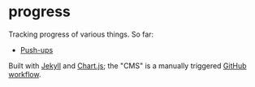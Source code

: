 # progress

Tracking progress of various things. So far:

- [Push-ups](https://benjaminwuethrich.dev/progress/#push-ups)

Built with [Jekyll] and [Chart.js]; the "CMS" is a manually triggered [GitHub
workflow][wf].

[jekyll]: <https://jekyllrb.com/>
[chart.js]: <https://www.chartjs.org/>
[wf]: <https://github.com/bewuethr/progress/blob/main/.github/workflows/entry.yml>
